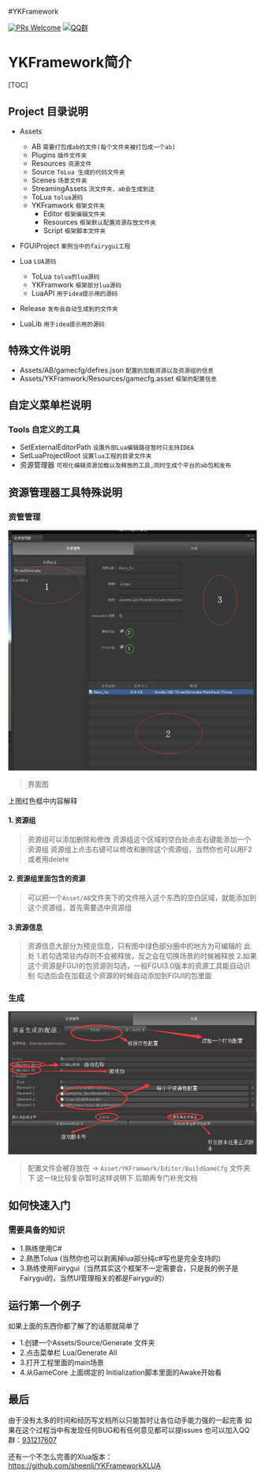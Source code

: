 #YKFramework

[![PRs Welcome](https://img.shields.io/badge/PRs-welcome-blue.svg)](https://github.com/sheenli/YKFrameworkTolua/pulls)
[![QQ群](https://img.shields.io/gitter/room/nwjs/nw.js.svg)](https://jq.qq.com/?_wv=1027&k=5kT8aGe)

# YKFramework简介
[TOC]

## Project 目录说明

*  Assets
	*  AB `需要打包成ab的文件(每个文件夹被打包成一个ab)`
	*  Plugins `插件文件夹`
	*  Resources `资源文件`
	*  Source `ToLua 生成的代码文件夹`
	*  Scenes  `场景文件夹`
	*  StreamingAssets `流文件夹，ab会生成到这` 
	*  ToLua `tolua源码`
	*  YKFramwork   `框架文件夹`
		*  Editor `框架编辑文件夹`
		*  Resources `框架默认配置资源存放文件夹`
		*  Script `框架脚本文件夹`
* FGUIProject `案例当中的fairygui工程`
* Lua `LUA源码`
	* ToLua `tolua的lua源码`
	* YKFramwork `框架部分lua源码`
	* LuaAPI `用于idea提示用的源码`

* Release `发布会自动生成到的文件夹`
* LuaLib `用于idea提示用的源码`

## 特殊文件说明

* Assets/AB/gamecfg/defres.json   `配置的加载资源以及资源组的信息`
* Assets/YKFramwork/Resources/gamecfg.asset `框架的配置信息`


## 自定义菜单栏说明
### Tools 自定义的工具
* SetExternalEditorPath `设置外部Lua编辑路径暂时只支持IDEA`
* SetLuaProjectRoot `设置lua工程的目录文件夹`
* 资源管理器 `可视化编辑资源加载以及释放的工具,同时生成个平台的ab包和发布`


## 资源管理器工具特殊说明





### 资管管理
![Alt text](./1539426281699.png)
>界面图

上图红色框中内容解释
#### 1. 资源组 
>资源组可以添加删除和修改
>资源组这个区域的空白处点击右键能添加一个资源组
>资源组上点击右键可以修改和删除这个资源组，当然你也可以用F2或者用delete

#### 2. 资源组里面包含的资源
>可以把一个`Asset/AB`文件夹下的文件拖入这个东西的空白区域，就能添加到这个资源组，首先需要选中资源组

#### 3.资源信息
>资源信息大部分为预览信息，只有图中绿色部分圈中的地方为可编辑的
>此处
>1.若勾选常驻内存则不会被释放，反之会在切换场景的时候被释放
>2.如果这个资源是FGUI的包资源则勾选，一般FGUI3.0版本的资源工具能自动识别
>勾选后会在加载这个资源的时候自动添加到FGUI的包里面

### 生成
![Alt text](./1539427520536.png)
>配置文件会被存放在 -> `Asset/YKFramwork/Editor/BuildGameCfg` 文件夹下
>这一块比较复杂暂时这样说明下
>后期再专门补充文档


## 如何快速入门
### 需要具备的知识
* 1.熟练使用C#
* 2.熟悉Tolua (当然你也可以剥离掉lua部分纯c#写也是完全支持的)
* 3.熟练使用Fairygui（当然其实这个框架不一定需要会，只是我的例子是Fairygui的，当然UI管理相关的都是Fairygui的）
## 运行第一个例子
如果上面的东西你都了解了的话那就简单了

* 1.创建一个Assets/Source/Generate 文件夹
* 2.点击菜单栏 Lua/Generate All 
* 3.打开工程里面的main场景
* 4.从GameCore 上面绑定的 Initialization脚本里面的Awake开始看


## 最后
由于没有太多的时间和经历写文档所以只能暂时让各位动手能力强的一起完善
如果在这个过程当中有发现任何BUG和有任何意见都可以提issues
也可以加入QQ群：[931217607](https://jq.qq.com/?_wv=1027&k=5kT8aGe)

还有一个不怎么完善的Xlua版本：
https://github.com/sheenli/YKFrameworkXLUA